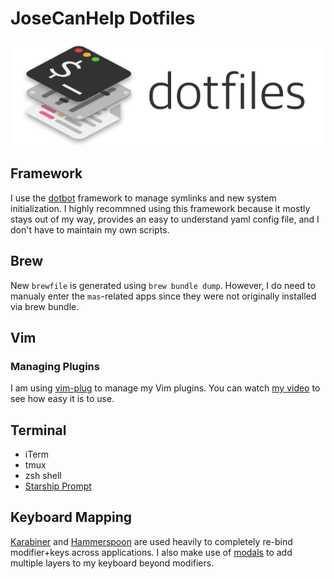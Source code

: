 # JoseCanHelp Dotfiles

![](./dotfiles.png)

## Framework

I use the [dotbot](https://github.com/anishathalye/dotbot) framework to manage symlinks and new system initialization. I highly recommned using this framework because it mostly stays out of my way, provides an easy to understand yaml config file, and I don't have to maintain my own scripts.

## Brew

New `brewfile` is generated using `brew bundle dump`. However, I do need to manualy enter the `mas`-related apps since they were not originally installed via brew bundle.

## Vim

### Managing Plugins

I am using [vim-plug](https://github.com/junegunn/vim-plug) to manage my Vim plugins. You can watch [my video](https://www.youtube.com/watch?v=gRxGH2HA2_8) to see how easy it is to use.

## Terminal

- iTerm
- tmux
- zsh shell
- [Starship Prompt](https://starship.rs/)

## Keyboard Mapping

[Karabiner](https://karabiner-elements.pqrs.org/) and [Hammerspoon](https://www.hammerspoon.org/) are used heavily to completely re-bind modifier+keys across applications. I also make use of [modals](https://www.hammerspoon.org/docs/hs.hotkey.modal.html) to add multiple layers to my keyboard beyond modifiers.
